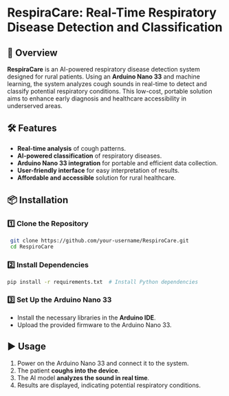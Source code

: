 # RespiraCare: Real-Time Respiratory Disease Detection and Classification

## 🚀 Overview
**RespiraCare** is an AI-powered respiratory disease detection system designed for rural patients. Using an **Arduino Nano 33** and machine learning, the system analyzes cough sounds in real-time to detect and classify potential respiratory conditions. This low-cost, portable solution aims to enhance early diagnosis and healthcare accessibility in underserved areas.

## 🛠️ Features
- **Real-time analysis** of cough patterns.
- **AI-powered classification** of respiratory diseases.
- **Arduino Nano 33 integration** for portable and efficient data collection.
- **User-friendly interface** for easy interpretation of results.
- **Affordable and accessible** solution for rural healthcare.

## 📦 Installation
### 1️⃣ Clone the Repository
```bash
 git clone https://github.com/your-username/RespiroCare.git
 cd RespiroCare
```
### 2️⃣ Install Dependencies
```bash
pip install -r requirements.txt  # Install Python dependencies
```
### 3️⃣ Set Up the Arduino Nano 33
- Install the necessary libraries in the **Arduino IDE**.
- Upload the provided firmware to the Arduino Nano 33.

## ▶️ Usage
1. Power on the Arduino Nano 33 and connect it to the system.
2. The patient **coughs into the device**.
3. The AI model **analyzes the sound in real time**.
4. Results are displayed, indicating potential respiratory conditions.



